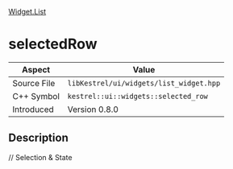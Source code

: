 [Widget.List](index)
# selectedRow
| Aspect | Value |
| --- | --- |
| Source File | `libKestrel/ui/widgets/list_widget.hpp` |
| C++ Symbol | `kestrel::ui::widgets::selected_row` |
| Introduced | Version 0.8.0 |
## Description
// Selection & State
